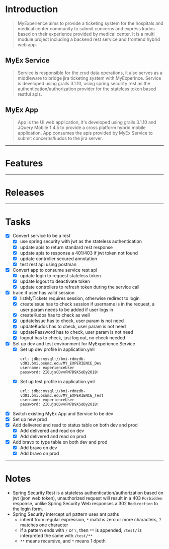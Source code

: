 # Introduction
> MyExperience aims to provide a ticketing system for the hospitals and medical center community to submit concerns and
express kudos based on their experience provided by medical center. It is a multi module project including a backend rest service and frontend hybrid web app. 
## MyEx Service 
> Service is responsible for the crud data operations, it also serves as a middleware to bridge jira ticketing system
with MyExperince. Service is developed using grails 3.1.10, using spring security rest as the
authentication/authorization provider for the stateless token based restful apis.
## MyEx App
> App is the UI web application, it's developed using grails 3.1.10 and JQuery Mobile 1.4.5 to provide a cross platform
hybrid mobile application. App consumes the apis provided by MyEx Service to submit concerns/kudos to the jira server.
***
# Features
***
# Releases
---
# Tasks
- [X] Convert service to be a rest
    - [X] use spring security with jwt as the stateless authentication
    - [X] update apis to return standard rest response
    - [X] update apis to response a 401/403 if jwt token not found
    - [X] update controller secured annotation
    - [X] test rest api using postman
- [X] Convert app to consume service rest api
    - [X] update login to request stateless token
    - [X] update logout to deactivate token
    - [X] update controllers to refresh token during the service call
- [X] trace if user has valid session 
    - [X] listMyTickets requires session, otherwise redirect to login
    - [X] createIssue has to check session if username is in the request, a user param needs to be added if user logs in
    - [X] createKudos has to check as well
    - [X] updateIssue has to check, user param is not need
    - [X] updateKudos has to check, user param is not need
    - [X] updatePassword has to check, user param is not need
    - [X] logout has to check, just log out, no check needed
- [X] Set up dev and test environment for MyExperience Service
    - [X] Set up dev profile in application.yml
        ```
        url: jdbc:mysql://bmi-rdmzdb-vd01.bmi.osumc.edu/MY_EXPERIENCE_Dev
        username: experienceUser
        password: 2I0ujsCDvvFM7D9XSoDy2018!
        ```
    - [X] Set up test profile in application.yml
        ```
        url: jdbc:mysql://bmi-rdmzdb-vd01.bmi.osumc.edu/MY_EXPERIENCE_Test
        username: experienceUser
        password: 2I0ujsCDvvFM7D9XSoDy2018!
        ```
- [X] Switch existing MyEx App and Service to be dev
- [X] Set up new prod
- [X] Add delivered and read to status table on both dev and prod
    - [X] Add delivered and read on dev
    - [X] Add delivered and read on prod
- [X] Add bravo to type table on both dev and prod
    - [X] Add bravo on dev
    - [X] Add bravo on prod
---
# Notes
- Spring Security Rest is a stateless authentication/authorization based on jwt (json web token), unauthorized request
  will result in a 403 `Forbidden` response, unlike Spring Security Web responses a 302 `Redirection` to the login form.
- Spring Security intercept url pattern uses ant paths
    - inherit from regular expression, `*` matchs zero or more characters, `?` matches one character
    - if a pattern ends with `/` or `\`, then `**` is appended, `/test/` is interpreted the same with `/test/**`
    - `**` means recursive, and `*` means 1 dpeth

